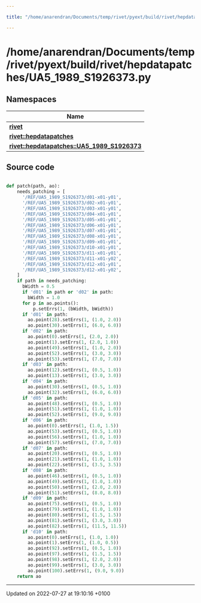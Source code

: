 ```yaml
---

title: "/home/anarendran/Documents/temp/rivet/pyext/build/rivet/hepdatapatches/UA5_1989_S1926373.py"

---
```


# /home/anarendran/Documents/temp/rivet/pyext/build/rivet/hepdatapatches/UA5_1989_S1926373.py



## Namespaces

| Name           |
| -------------- |
| **[rivet](http://example.org/namespaces/namespacerivet/)**  |
| **[rivet::hepdatapatches](http://example.org/namespaces/namespacerivet_1_1hepdatapatches/)**  |
| **[rivet::hepdatapatches::UA5_1989_S1926373](http://example.org/namespaces/namespacerivet_1_1hepdatapatches_1_1ua5__1989__s1926373/)**  |




## Source code

```python

def patch(path, ao):
    needs_patching = [ 
      '/REF/UA5_1989_S1926373/d01-x01-y01',
      '/REF/UA5_1989_S1926373/d02-x01-y01',
      '/REF/UA5_1989_S1926373/d03-x01-y01',
      '/REF/UA5_1989_S1926373/d04-x01-y01',
      '/REF/UA5_1989_S1926373/d05-x01-y01',
      '/REF/UA5_1989_S1926373/d06-x01-y01',
      '/REF/UA5_1989_S1926373/d07-x01-y01',
      '/REF/UA5_1989_S1926373/d08-x01-y01',
      '/REF/UA5_1989_S1926373/d09-x01-y01',
      '/REF/UA5_1989_S1926373/d10-x01-y01',
      '/REF/UA5_1989_S1926373/d11-x01-y01',
      '/REF/UA5_1989_S1926373/d11-x01-y02',
      '/REF/UA5_1989_S1926373/d12-x01-y01',
      '/REF/UA5_1989_S1926373/d12-x01-y02',
    ]
    if path in needs_patching:
      bWidth = 0.5
      if 'd01' in path or 'd02' in path:
        bWidth = 1.0
      for p in ao.points():
          p.setErrs(1, (bWidth, bWidth))
      if 'd01' in path:
        ao.point(28).setErrs(1, (1.0, 2.0))
        ao.point(30).setErrs(1, (6.0, 6.0))
      if 'd02' in path:
        ao.point(0).setErrs(1, (2.0, 2.0))
        ao.point(1).setErrs(1, (2.0, 1.0))
        ao.point(49).setErrs(1, (1.0, 2.0))
        ao.point(52).setErrs(1, (3.0, 3.0))
        ao.point(53).setErrs(1, (7.0, 7.0))
      if 'd03' in path:
        ao.point(12).setErrs(1, (0.5, 1.0))
        ao.point(13).setErrs(1, (3.0, 3.0))
      if 'd04' in path:
        ao.point(30).setErrs(1, (0.5, 1.0))
        ao.point(32).setErrs(1, (6.0, 6.0))
      if 'd05' in path:
        ao.point(48).setErrs(1, (0.5, 1.0))
        ao.point(51).setErrs(1, (1.0, 1.0))
        ao.point(52).setErrs(1, (9.0, 9.0))
      if 'd06' in path:
        ao.point(0).setErrs(1, (1.0, 1.5))
        ao.point(53).setErrs(1, (0.5, 1.0))
        ao.point(56).setErrs(1, (1.0, 1.0))
        ao.point(57).setErrs(1, (7.0, 7.0))
      if 'd07' in path:
        ao.point(20).setErrs(1, (0.5, 1.0))
        ao.point(21).setErrs(1, (1.0, 1.0))
        ao.point(22).setErrs(1, (3.5, 3.5))
      if 'd08' in path:
        ao.point(46).setErrs(1, (0.5, 1.0))
        ao.point(49).setErrs(1, (1.0, 1.0))
        ao.point(50).setErrs(1, (2.0, 2.0))
        ao.point(51).setErrs(1, (8.0, 8.0))
      if 'd09' in path:
        ao.point(75).setErrs(1, (0.5, 1.0))
        ao.point(79).setErrs(1, (1.0, 1.0))
        ao.point(80).setErrs(1, (1.5, 1.5))
        ao.point(81).setErrs(1, (3.0, 3.0))
        ao.point(82).setErrs(1, (11.5, 11.5))
      if 'd10' in path:
        ao.point(0).setErrs(1, (1.0, 1.0))
        ao.point(1).setErrs(1, (1.0, 0.5))
        ao.point(92).setErrs(1, (0.5, 1.0))
        ao.point(97).setErrs(1, (1.5, 1.5))
        ao.point(98).setErrs(1, (2.0, 2.0))
        ao.point(99).setErrs(1, (3.0, 3.0))
        ao.point(100).setErrs(1, (9.0, 9.0))
    return ao
```


-------------------------------

Updated on 2022-07-27 at 19:10:16 +0100
